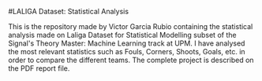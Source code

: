 #LALIGA Dataset: Statistical Analysis

This is the repository made by Victor Garcia Rubio containing the statistical analysis made on Laliga Dataset for Statistical Modelling subset of the Signal's Theory Master: Machine Learning track at UPM. 
I have analysed the most relevant statistics such as Fouls, Corners, Shoots, Goals, etc. in order to compare the different teams.
The complete project is described on the PDF report file.
